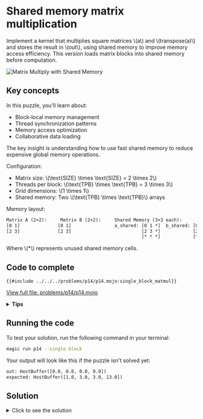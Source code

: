 # Shared memory matrix multiplication

Implement a kernel that multiplies square matrices \\(a\\) and \\(transpose(a)\\) and stores the result in \\(out\\), using shared memory to improve memory access efficiency. This version loads matrix blocks into shared memory before computation.

![Matrix Multiply with Shared Memory](https://raw.githubusercontent.com/srush/GPU-Puzzles/main/GPU_puzzlers_files/GPU_puzzlers_67_1.svg)

## Key concepts

In this puzzle, you'll learn about:
- Block-local memory management
- Thread synchronization patterns
- Memory access optimization
- Collaborative data loading

The key insight is understanding how to use fast shared memory to reduce expensive global memory operations.

Configuration:
- Matrix size: \\(\\text{SIZE} \\times \\text{SIZE} = 2 \\times 2\\)
- Threads per block: \\(\\text{TPB} \\times \\text{TPB} = 3 \\times 3\\)
- Grid dimensions: \\(1 \\times 1\\)
- Shared memory: Two \\(\\text{TPB} \\times \\text{TPB}\\) arrays

Memory layout:
```txt
Matrix A (2×2):     Matrix B (2×2):     Shared Memory (3×3 each):
[0 1]              [0 1]                a_shared: [0 1 *]  b_shared: [0 1 *]
[2 3]              [2 3]                          [2 3 *]            [2 3 *]
                                                  [* * *]            [* * *]
```
Where \\(*\\) represents unused shared memory cells.

## Code to complete

```mojo
{{#include ../../../problems/p14/p14.mojo:single_block_matmul}}
```
<a href="{{#include ../_includes/repo_url.md}}/blob/main/problems/p14/p14.mojo" class="filename">View full file: problems/p14/p14.mojo</a>

<details>
<summary><strong>Tips</strong></summary>

<div class="solution-tips">

1. Load matrices to shared memory using global and local indices
2. Call `barrier()` after loading
3. Compute dot product using shared memory indices
4. Check array bounds for all operations
</div>
</details>

## Running the code

To test your solution, run the following command in your terminal:

```bash
magic run p14 --single-block
```

Your output will look like this if the puzzle isn't solved yet:
```txt
out: HostBuffer([0.0, 0.0, 0.0, 0.0])
expected: HostBuffer([1.0, 3.0, 3.0, 13.0])
```

## Solution

<details>
<summary>Click to see the solution</summary>

```mojo
{{#include ../../../solutions/p14/p14.mojo:single_block_matmul_solution}}
```

<div class="solution-explanation">

This solution implements shared memory matrix multiplication in three phases:

1. Memory allocation:
   ```mojo
   a_shared = stack_allocation[TPB * TPB * sizeof[dtype](), ...]
   b_shared = stack_allocation[TPB * TPB * sizeof[dtype](), ...]
   ```

2. Data loading:
   - Calculate global and local indices
   - Load within bounds: `if global_i < size and global_j < size`
   - Store in shared memory:
     ```mojo
     a_shared[local_i * size + local_j] = a[global_i * size + global_j]
     b_shared[local_i * size + local_j] = b[global_i * size + global_j]
     ```
   - Synchronize: `barrier()`

3. Computation:
   - For each \\(k\\) in range \\(\\text{SIZE}\\):
     ```mojo
     out[...] += a_shared[local_i * size + k] * b_shared[k + local_j * size]
     ```

The solution ensures proper synchronization and bounds checking while utilizing fast shared memory access.
</div>
</details>
